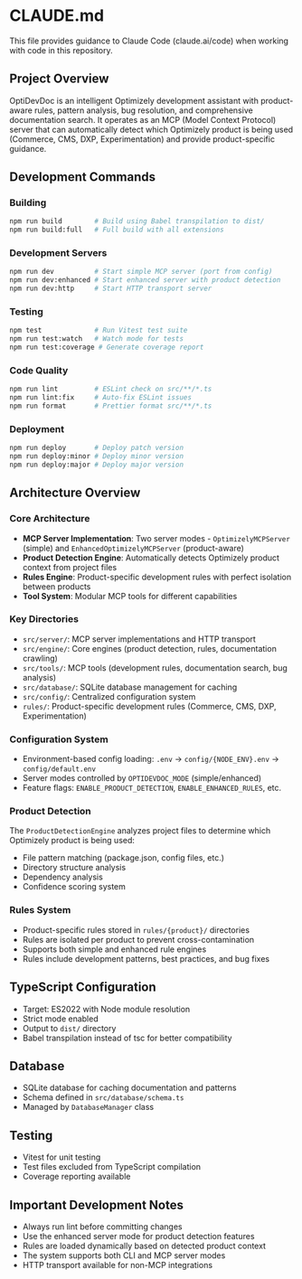 # CLAUDE.md

This file provides guidance to Claude Code (claude.ai/code) when working with code in this repository.

## Project Overview

OptiDevDoc is an intelligent Optimizely development assistant with product-aware rules, pattern analysis, bug resolution, and comprehensive documentation search. It operates as an MCP (Model Context Protocol) server that can automatically detect which Optimizely product is being used (Commerce, CMS, DXP, Experimentation) and provide product-specific guidance.

## Development Commands

### Building
```bash
npm run build        # Build using Babel transpilation to dist/
npm run build:full   # Full build with all extensions
```

### Development Servers
```bash
npm run dev          # Start simple MCP server (port from config)
npm run dev:enhanced # Start enhanced server with product detection
npm run dev:http     # Start HTTP transport server
```

### Testing
```bash
npm test             # Run Vitest test suite
npm run test:watch   # Watch mode for tests
npm run test:coverage # Generate coverage report
```

### Code Quality
```bash
npm run lint         # ESLint check on src/**/*.ts
npm run lint:fix     # Auto-fix ESLint issues
npm run format       # Prettier format src/**/*.ts
```

### Deployment
```bash
npm run deploy       # Deploy patch version
npm run deploy:minor # Deploy minor version
npm run deploy:major # Deploy major version
```

## Architecture Overview

### Core Architecture
- **MCP Server Implementation**: Two server modes - `OptimizelyMCPServer` (simple) and `EnhancedOptimizelyMCPServer` (product-aware)
- **Product Detection Engine**: Automatically detects Optimizely product context from project files
- **Rules Engine**: Product-specific development rules with perfect isolation between products
- **Tool System**: Modular MCP tools for different capabilities

### Key Directories
- `src/server/`: MCP server implementations and HTTP transport
- `src/engine/`: Core engines (product detection, rules, documentation crawling)
- `src/tools/`: MCP tools (development rules, documentation search, bug analysis)
- `src/database/`: SQLite database management for caching
- `src/config/`: Centralized configuration system
- `rules/`: Product-specific development rules (Commerce, CMS, DXP, Experimentation)

### Configuration System
- Environment-based config loading: `.env` → `config/{NODE_ENV}.env` → `config/default.env`
- Server modes controlled by `OPTIDEVDOC_MODE` (simple/enhanced)
- Feature flags: `ENABLE_PRODUCT_DETECTION`, `ENABLE_ENHANCED_RULES`, etc.

### Product Detection
The `ProductDetectionEngine` analyzes project files to determine which Optimizely product is being used:
- File pattern matching (package.json, config files, etc.)
- Directory structure analysis
- Dependency analysis
- Confidence scoring system

### Rules System
- Product-specific rules stored in `rules/{product}/` directories
- Rules are isolated per product to prevent cross-contamination
- Supports both simple and enhanced rule engines
- Rules include development patterns, best practices, and bug fixes

## TypeScript Configuration
- Target: ES2022 with Node module resolution
- Strict mode enabled
- Output to `dist/` directory
- Babel transpilation instead of tsc for better compatibility

## Database
- SQLite database for caching documentation and patterns
- Schema defined in `src/database/schema.ts`
- Managed by `DatabaseManager` class

## Testing
- Vitest for unit testing
- Test files excluded from TypeScript compilation
- Coverage reporting available

## Important Development Notes
- Always run lint before committing changes
- Use the enhanced server mode for product detection features
- Rules are loaded dynamically based on detected product context
- The system supports both CLI and MCP server modes
- HTTP transport available for non-MCP integrations